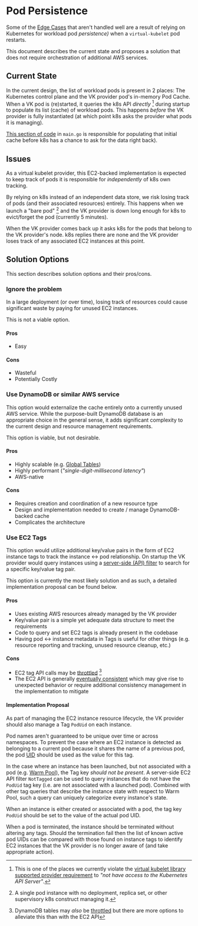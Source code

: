 # Pod Persistence
Some of the [Edge Cases](../EdgeCases.md) that aren't handled well are a result of relying on Kubernetes for workload pod _persistence)_ when a `virtual-kubelet` pod restarts.

This document describes the current state and proposes a solution that does not require orchestration of additional AWS services.

## Current State
In the current design, the list of workload pods is present in 2 places:  The Kubernetes control plane and the VK provider pod's in-memory Pod Cache.  When a VK pod is (re)started, it queries the k8s API _directly_ [^1] during startup to populate its list (cache) of workload pods.  This happens _before_ the VK provider is fully instantiated (at which point k8s asks the provider what pods it is managing).

[This section of code](https://github.com/awslabs/aws-virtual-kubelet/blob/706a7b10d050484c969dcda233c84753557d793b/cmd/virtual-kubelet/main.go#L106-L113) in `main.go` is responsible for populating that initial cache before k8s has a chance to ask for the data right back).

## Issues
As a virtual kubelet provider, this EC2-backed implementation is expected to keep track of pods it is responsible for _independently_ of k8s own tracking.

By relying on k8s instead of an independent data store, we risk losing track of pods (and their associated resources) entirely.  This happens when we launch a "bare pod" [^2] and the VK provider is down long enough for k8s to evict/forget the pod (currently 5 minutes).

When the VK provider comes back up it asks k8s for the pods that belong to the VK provider's node.  k8s replies there are none and the VK provider loses track of any associated EC2 instances at this point.

## Solution Options
This section describes solution options and their pros/cons.

### Ignore the problem
In a large deployment (or over time), losing track of resources could cause significant waste by paying for unused EC2 instances.

This is not a viable option.

#### Pros
- Easy
#### Cons
- Wasteful
- Potentially Costly

### Use DynamoDB or similar AWS service
This option would externalize the cache entirely onto a currently unused AWS service.  While the purpose-built DynamoDB database is an appropriate choice in the general sense, it adds significant complexity to the current design and resource management requirements.

This option is viable, but not desirable.

#### Pros
- Highly scalable (e.g. [Global Tables](https://aws.amazon.com/dynamodb/global-tables/))
- Highly performant (_"single-digit-millisecond latency"_)
- AWS-native

#### Cons
- Requires creation and coordination of a new resource type
- Design and implementation needed to create / manage DynamoDB-backed cache
- Complicates the architecture

### Use EC2 Tags
This option would utilize additional key/value pairs in the form of EC2 instance tags to track the instance ↔ pod relationship.  On startup the VK provider would query instances using a [server-side (API) filter](https://docs.aws.amazon.com/AWSEC2/latest/UserGuide/Using_Filtering.html) to search for a specific key/value tag pair.

This option is currently the most likely solution and as such, a detailed implementation proposal can be found below.

#### Pros
- Uses existing AWS resources already managed by the VK provider
- Key/value pair is a simple yet adequate data structure to meet the requirements
- Code to query and set EC2 tags is already present in the codebase
- Having pod ↔ instance metadata in Tags is useful for other things (e.g. resource reporting and tracking, unused resource cleanup, etc.)

#### Cons
- EC2 tag API calls may be [throttled](https://docs.aws.amazon.com/AWSEC2/latest/APIReference/throttling.html) [^3]
- The EC2 API is generally [eventually consistent](https://docs.aws.amazon.com/AWSEC2/latest/APIReference/query-api-troubleshooting.html#eventual-consistency) which may give rise to unexpected behavior or require additional consistency management in the implementation to mitigate

#### Implementation Proposal
As part of managing the EC2 instance resource lifecycle, the VK provider should also manage a Tag `PodUid` on each instance.

Pod names aren't guaranteed to be unique over time or across namespaces.  To prevent the case where an EC2 instance is detected as belonging to a current pod because it shares the name of a previous pod, the pod [UID](https://kubernetes.io/docs/concepts/overview/working-with-objects/names/#uids) should be used as the value for this tag.

In the case where an instance has been launched, but not associated with a pod (e.g. [Warm Pool](../WarmPoolDesign.md)), the Tag key _should not be present_.  A server-side EC2 API filter `NotTagged` can be used to query instances that do not have the `PodUid` tag key (i.e. are not associated with a launched pod).  Combined with other tag queries that describe the instance state with respect to Warm Pool, such a query can uniquely categorize every instance's state.

When an instance is either created or associated with a pod, the tag key `PodUid` should be set to the value of the actual pod UID.

When a pod is terminated, the instance should be terminated without altering any tags.  Should the termination fail then the list of known active pod UIDs can be compared with those found on instance tags to identify EC2 instances that the VK provider is no longer aware of (and take appropriate action).

[^1]: This is one of the places we currently violate the [virtual kubelet library supported provider requirement](https://github.com/virtual-kubelet/virtual-kubelet/#providers) to _"not have access to the Kubernetes API Server"_.
[^2]: A single pod instance with no deployment, replica set, or other supervisory k8s construct managing it.
[^3]: DynamoDB tables may _also_ be [throttled](https://aws.amazon.com/premiumsupport/knowledge-center/dynamodb-table-throttled/) but there are more options to alleviate this than with the EC2 API